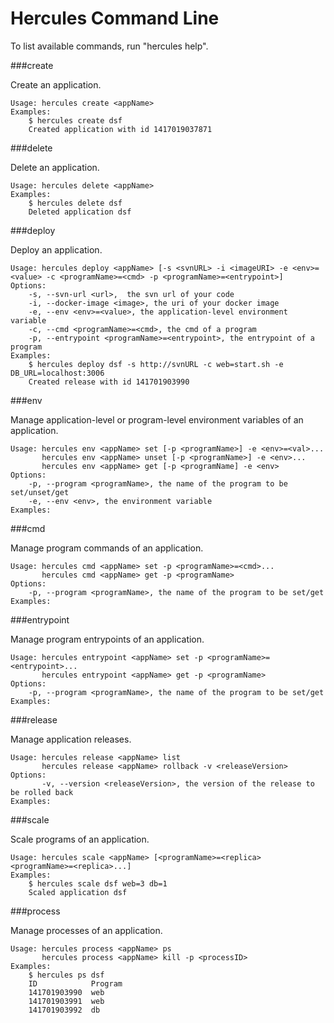 Hercules Command Line
====

To list available commands, run "hercules help".

###create

Create an application.

    Usage: hercules create <appName>
    Examples:
    	$ hercules create dsf
    	Created application with id 1417019037871

###delete

Delete an application.

	Usage: hercules delete <appName>
	Examples:
		$ hercules delete dsf
		Deleted application dsf

###deploy

Deploy an application.

    Usage: hercules deploy <appName> [-s <svnURL> -i <imageURI> -e <env>=<value> -c <programName>=<cmd> -p <programName>=<entrypoint>]
    Options:
    	-s, --svn-url <url>,  the svn url of your code
    	-i, --docker-image <image>, the uri of your docker image
    	-e, --env <env>=<value>, the application-level environment variable
    	-c, --cmd <programName>=<cmd>, the cmd of a program
    	-p, --entrypoint <programName>=<entrypoint>, the entrypoint of a program
    Examples:
    	$ hercules deploy dsf -s http://svnURL -c web=start.sh -e DB_URL=localhost:3006 
    	Created release with id 141701903990

###env

Manage application-level or program-level environment variables of an application.

	Usage: hercules env <appName> set [-p <programName>] -e <env>=<val>...
		   hercules env <appName> unset [-p <programName>] -e <env>...
		   hercules env <appName> get [-p <programName] -e <env>
	Options:
		-p, --program <programName>, the name of the program to be set/unset/get
		-e, --env <env>, the environment variable
	Examples: 
	
###cmd

Manage program commands of an application.

	Usage: hercules cmd <appName> set -p <programName>=<cmd>...
	   	   hercules cmd <appName> get -p <programName>
	Options:
		-p, --program <programName>, the name of the program to be set/get
	Examples: 
	
###entrypoint

Manage program entrypoints of an application.

	Usage: hercules entrypoint <appName> set -p <programName>=<entrypoint>...
		   hercules entrypoint <appName> get -p <programName>
	Options:
		-p, --program <programName>, the name of the program to be set/get
	Examples: 

###release

Manage application releases.

	Usage: hercules release <appName> list
	       hercules release <appName> rollback -v <releaseVersion>
	Options:
	       -v, --version <releaseVersion>, the version of the release to be rolled back
	Examples: 

###scale

Scale programs of an application.

    Usage: hercules scale <appName> [<programName>=<replica> <programName>=<replica>...]
    Examples:
    	$ hercules scale dsf web=3 db=1
    	Scaled application dsf

###process

Manage processes of an application.

	Usage: hercules process <appName> ps
		   hercules process <appName> kill -p <processID>
	Examples:
	    $ hercules ps dsf
	    ID            Program
		141701903990  web
		141701903991  web
		141701903992  db


